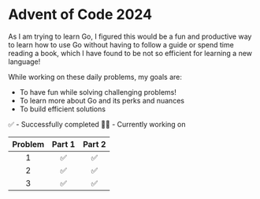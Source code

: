 # Advent of Code 2024

As I am trying to learn Go, I figured this would be a fun and productive way to learn how to use Go without having to follow a guide or spend time reading a book, which I have found to be not so efficient for learning a new language!

While working on these daily problems, my goals are:
 - To have fun while solving challenging problems!
 - To learn more about Go and its perks and nuances
 - To build efficient solutions

✅  - Successfully completed
👨‍💻 - Currently working on

| Problem | Part 1 | Part 2 |
|:--:|:--:|:--:|
| 1 | ✅ | ✅ |
| 2 | ✅ | ✅ |
| 3 | ✅ | ✅ |
